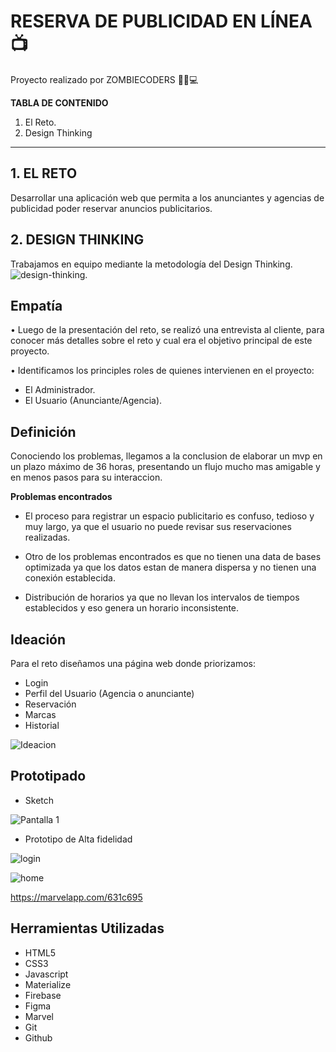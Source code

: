 # RESERVA DE PUBLICIDAD EN LÍNEA 📺

Proyecto realizado por ZOMBIECODERS 🧟‍♀️💻

**TABLA DE CONTENIDO**

1. El Reto.
2. Design Thinking

***

## **1. EL RETO**

Desarrollar una aplicación web que permita a los anunciantes y agencias de publicidad poder reservar anuncios publicitarios.

## **2. DESIGN THINKING**

Trabajamos en equipo mediante la metodología del Design Thinking.
![design-thinking](https://user-images.githubusercontent.com/34355830/47814008-985e3880-dd1a-11e8-98f4-067faa5a16e6.png).

## **Empatía**

• Luego de la presentación del reto, se realizó una entrevista al cliente, para conocer más detalles sobre el reto y cual era el objetivo principal de este proyecto.

• Identificamos los principles roles de quienes intervienen en el proyecto:
* El Administrador.
* El Usuario (Anunciante/Agencia).

## **Definición**

Conociendo los problemas, llegamos a la conclusion de elaborar un mvp en un plazo máximo de 36 horas, presentando un flujo mucho mas amigable y en menos pasos para su interaccion.

__Problemas encontrados__

* El proceso para registrar un espacio publicitario es confuso, tedioso y muy largo, ya que el usuario no puede revisar sus reservaciones realizadas.

* Otro de los problemas encontrados es que no tienen una data de bases optimizada ya que los datos estan de manera dispersa y no tienen una conexión establecida.

* Distribución de horarios ya que no llevan los intervalos de tiempos establecidos y eso genera un horario inconsistente.

## **Ideación**

Para el reto diseñamos una página web donde priorizamos:

- Login
- Perfil del Usuario (Agencia o anunciante)
- Reservación
- Marcas
- Historial

![Ideacion](https://user-images.githubusercontent.com/34355830/47816821-1a9e2b00-dd22-11e8-8035-3cde6b488d88.jpeg)

## **Prototipado**

* Sketch

![Pantalla 1](https://user-images.githubusercontent.com/34355830/47817120-deb79580-dd22-11e8-9b2a-2ac1c7a2b6b3.jpeg)

* Prototipo de Alta fidelidad

![login](https://user-images.githubusercontent.com/34355830/47817520-d3b13500-dd23-11e8-8cec-90bdc790425c.png)

![home](https://user-images.githubusercontent.com/34355830/47817534-e0ce2400-dd23-11e8-8c09-09cbe396654a.png)

https://marvelapp.com/631c695

## **Herramientas Utilizadas**

* HTML5
* CSS3
* Javascript
* Materialize
* Firebase
* Figma
* Marvel
* Git
* Github